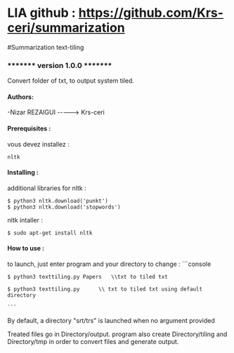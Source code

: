 # LIA github : https://github.com/Krs-ceri/summarization
#Summarization text-tiling
### ******* version 1.0.0 *******
Convert folder of txt, to output system tiled.
#### Authors:

-Nizar REZAIGUI -----> Krs-ceri

#### Prerequisites :
vous devez installez :
```console
nltk
```
#### Installing :
additional libraries for nltk :
````console
$ python3 nltk.download('punkt')
$ python3 nltk.download('stopwords')
````
nltk intaller :
````console
$ sudo apt-get install nltk
````

#### How to use :
to launch, just enter program and your directory to change : 
    ```console

    $ python3 texttiling.py Papers   \\txt to tiled txt

    $ python3 texttiling.py      \\ txt to tiled txt using default directory

    ```
By default, a directory "srt/trs" is launched when no argument provided
    
   
Treated files go in Directory/output.
program also create Directory/tiling and Directory/tmp in order to convert files and generate output.



